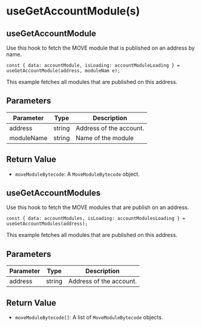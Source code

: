 # useGetAccountModule(s)

## useGetAccountModule

Use this hook to fetch the MOVE module that is published on an address by name.

``` tsx
const { data: accountModule, isLoading: accountModuleLoading } = useGetAccountModule(address, moduleNam e);
```

This example fetches all modules that are published on this address.

## Parameters
| Parameter  | Type   | Description             |
| ---------- | ------ | ----------------------- |
| address    | string | Address of the account. |
| moduleName | string | Name of the module      |

## Return Value
* `moveModuleBytecode`: A `MoveModuleBytecode` object.

## useGetAccountModules

Use this hook to fetch the MOVE modules that are publish on an address.

```
const { data: accountModules, isLoading: accountModulesLoading } = useGetAccountModules(address);
```

This example fetches all modules that are published on this address.

## Parameters
| Parameter | Type   | Description             |
| --------- | ------ | ----------------------- |
| address   | string | Address of the account. |

## Return Value
* `moveModuleBytecode[]`: A list of `MoveModuleBytecode` objects.

